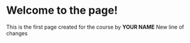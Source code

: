 # Welcome to the page!

This is the first page created for the course by **YOUR NAME**
New line of changes
